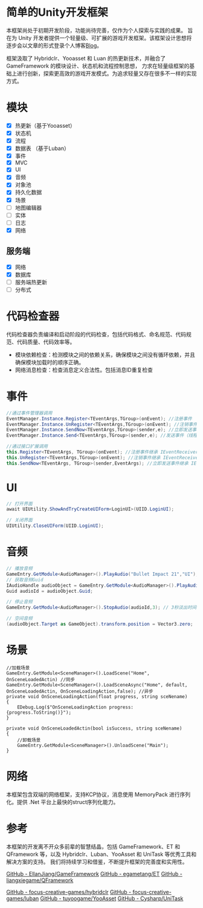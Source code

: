 # 简单的Unity开发框架
本框架尚处于初期开发阶段，功能尚待完善，仅作为个人探索与实践的成果。
旨在为 Unity 开发者提供一个轻量级、可扩展的游戏开发框架。该框架设计思想将逐步会以文章的形式登录个人博客[Blog](https://qinmo.world)。

框架汲取了 Hybridclr、Yooasset 和 Luan 的热更新技术，并融合了 GameFramework 的模块设计、状态机和流程控制思想，
力求在轻量级框架的基础上进行创新，探索更高效的游戏开发模式。为追求轻量又存在很多不一样的实现方式。

# 模块
- [x] 热更新（基于Yooasset）
- [x] 状态机
- [x] 流程
- [x] 数据表 （基于Luban）
- [x] 事件
- [x] MVC
- [x] UI
- [x] 音频
- [x] 对象池
- [x] 持久化数据
- [x] 场景
- [ ] 地图编辑器
- [ ] 实体
- [ ] 日志
- [x] 网络

## 服务端
- [x] 网络
- [x] 数据库
- [ ] 服务端热更新
- [ ] 分布式

# 代码检查器
代码检查器负责编译和启动阶段的代码检查，包括代码格式、命名规范、代码规范、代码质量、代码效率等。

- 模块依赖检查：检测模块之间的依赖关系，确保模块之间没有循环依赖，并且确保模块加载时的顺序正确。
- 网络消息检查：检查消息定义合法性。包括消息ID重复检查

# 事件
```csharp
//通过事件管理器调用
EventManager.Instance.Register<TEventArgs,TGroup>(onEvent); //注册事件
EventManager.Instance.UnRegister<TEventArgs,TGroup>(onEvent); //注销事件
EventManager.Instance.SendNow<TEventArgs,TGroup>(sender,e); //立即发送事件
EventManager.Instance.Send<TEventArgs,TGroup>(sender,e); //发送事件（线程安全）

//通过接口扩展调用
this.Register<TEventArgs, TGroup>(onEvent); //注册事件继承 IEventReceiver
this.UnRegister<TEventArgs,TGroup>(onEvent); //注销事件继承 IEventReceiver
this.SendNow<TEventArgs, TGroup>(sender,EventArgs); //立即发送事件继承 IEventSender
```

# UI
```csharp
// 打开界面
await UIUtility.ShowAndTryCreateUIForm<LoginUI>(UIID.LoginUI);

// 关闭界面
UIUtility.CloseUIForm(UIID.LoginUI);
```

# 音频
```csharp
// 播放音频
GameEntry.GetModule<AudioManager>().PlayAudio("Bullet Impact 21","UI");
// 获取音频Guid
IAudioHandle audioObject = GameEntry.GetModule<AudioManager>().PlayAudio("Railgun - Shot 6","Sound");
Guid audioId = audioObject.Guid;

// 停止音频
GameEntry.GetModule<AudioManager>().StopAudio(audioId,3); // 3秒淡出时间

// 空间音频
(audioObject.Target as GameObject).transform.position = Vector3.zero;
```

# 场景
```CSharp
//加载场景
GameEntry.GetModule<SceneManager>().LoadScene("Home", OnSceneLoadedActin) //同步
GameEntry.GetModule<SceneManager>().LoadSceneAsync("Home", default, OnSceneLoadedActin, OnSceneLoadingAction,false); //异步
private void OnSceneLoadingAction(float progress, string sceNename)
{
    EDebug.Log($"OnSceneLoadingAction progress: {progress.ToString()}");
}

private void OnSceneLoadedActin(bool isSuccess, string sceNename)
{
    //卸载场景
    GameEntry.GetModule<SceneManager>().UnloadScene("Main");
}
```

# 网络
本框架包含双端的网络框架，支持KCP协议，消息使用 MemoryPack 进行序列化。提供 .Net 平台上最快的struct序列化能力。


# 参考
本框架的开发离不开众多前辈的智慧结晶，包括 GameFramework、ET 和 QFramework 等，以及 Hybridclr、Luban、YooAsset 和 UniTask 等优秀工具和解决方案的支持。
我们将持续学习和借鉴，不断提升框架的完善度和实用性。

[GitHub - EllanJiang/GameFramework](https://github.com/EllanJiang/GameFramework)
[GitHub - egametang/ET](https://github.com/egametang/ET)
[GitHub - liangxiegame/QFramework](https://github.com/liangxiegame/QFramework)

[GitHub - focus-creative-games/hybridclr](https://github.com/focus-creative-games/hybridclr)
[GitHub - focus-creative-games/luban](https://github.com/focus-creative-games/luban)
[GitHub - tuyoogame/YooAsset](https://github.com/tuyoogame/YooAsset)
[GitHub - Cysharp/UniTask](https://github.com/Cysharp/UniTask)
